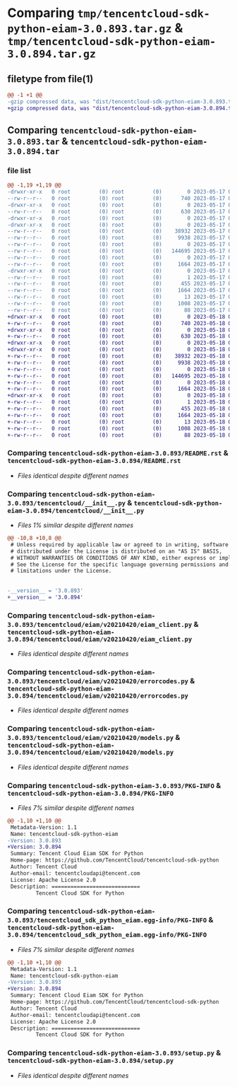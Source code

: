 # Comparing `tmp/tencentcloud-sdk-python-eiam-3.0.893.tar.gz` & `tmp/tencentcloud-sdk-python-eiam-3.0.894.tar.gz`

## filetype from file(1)

```diff
@@ -1 +1 @@
-gzip compressed data, was "dist/tencentcloud-sdk-python-eiam-3.0.893.tar", last modified: Wed May 17 03:30:46 2023, max compression
+gzip compressed data, was "dist/tencentcloud-sdk-python-eiam-3.0.894.tar", last modified: Thu May 18 00:25:24 2023, max compression
```

## Comparing `tencentcloud-sdk-python-eiam-3.0.893.tar` & `tencentcloud-sdk-python-eiam-3.0.894.tar`

### file list

```diff
@@ -1,19 +1,19 @@
-drwxr-xr-x   0 root         (0) root         (0)        0 2023-05-17 03:30:46.000000 tencentcloud-sdk-python-eiam-3.0.893/
--rw-r--r--   0 root         (0) root         (0)      740 2023-05-17 03:30:46.000000 tencentcloud-sdk-python-eiam-3.0.893/README.rst
-drwxr-xr-x   0 root         (0) root         (0)        0 2023-05-17 03:30:46.000000 tencentcloud-sdk-python-eiam-3.0.893/tencentcloud/
--rw-r--r--   0 root         (0) root         (0)      630 2023-05-17 03:30:46.000000 tencentcloud-sdk-python-eiam-3.0.893/tencentcloud/__init__.py
-drwxr-xr-x   0 root         (0) root         (0)        0 2023-05-17 03:30:46.000000 tencentcloud-sdk-python-eiam-3.0.893/tencentcloud/eiam/
-drwxr-xr-x   0 root         (0) root         (0)        0 2023-05-17 03:30:46.000000 tencentcloud-sdk-python-eiam-3.0.893/tencentcloud/eiam/v20210420/
--rw-r--r--   0 root         (0) root         (0)    38932 2023-05-17 03:30:46.000000 tencentcloud-sdk-python-eiam-3.0.893/tencentcloud/eiam/v20210420/eiam_client.py
--rw-r--r--   0 root         (0) root         (0)     9938 2023-05-17 03:30:46.000000 tencentcloud-sdk-python-eiam-3.0.893/tencentcloud/eiam/v20210420/errorcodes.py
--rw-r--r--   0 root         (0) root         (0)        0 2023-05-17 03:30:46.000000 tencentcloud-sdk-python-eiam-3.0.893/tencentcloud/eiam/v20210420/__init__.py
--rw-r--r--   0 root         (0) root         (0)   144695 2023-05-17 03:30:46.000000 tencentcloud-sdk-python-eiam-3.0.893/tencentcloud/eiam/v20210420/models.py
--rw-r--r--   0 root         (0) root         (0)        0 2023-05-17 03:30:46.000000 tencentcloud-sdk-python-eiam-3.0.893/tencentcloud/eiam/__init__.py
--rw-r--r--   0 root         (0) root         (0)     1664 2023-05-17 03:30:46.000000 tencentcloud-sdk-python-eiam-3.0.893/PKG-INFO
-drwxr-xr-x   0 root         (0) root         (0)        0 2023-05-17 03:30:46.000000 tencentcloud-sdk-python-eiam-3.0.893/tencentcloud_sdk_python_eiam.egg-info/
--rw-r--r--   0 root         (0) root         (0)        1 2023-05-17 03:30:46.000000 tencentcloud-sdk-python-eiam-3.0.893/tencentcloud_sdk_python_eiam.egg-info/dependency_links.txt
--rw-r--r--   0 root         (0) root         (0)      455 2023-05-17 03:30:46.000000 tencentcloud-sdk-python-eiam-3.0.893/tencentcloud_sdk_python_eiam.egg-info/SOURCES.txt
--rw-r--r--   0 root         (0) root         (0)     1664 2023-05-17 03:30:46.000000 tencentcloud-sdk-python-eiam-3.0.893/tencentcloud_sdk_python_eiam.egg-info/PKG-INFO
--rw-r--r--   0 root         (0) root         (0)       13 2023-05-17 03:30:46.000000 tencentcloud-sdk-python-eiam-3.0.893/tencentcloud_sdk_python_eiam.egg-info/top_level.txt
--rw-r--r--   0 root         (0) root         (0)     1008 2023-05-17 03:30:46.000000 tencentcloud-sdk-python-eiam-3.0.893/setup.py
--rw-r--r--   0 root         (0) root         (0)       88 2023-05-17 03:30:46.000000 tencentcloud-sdk-python-eiam-3.0.893/setup.cfg
+drwxr-xr-x   0 root         (0) root         (0)        0 2023-05-18 00:25:24.000000 tencentcloud-sdk-python-eiam-3.0.894/
+-rw-r--r--   0 root         (0) root         (0)      740 2023-05-18 00:25:24.000000 tencentcloud-sdk-python-eiam-3.0.894/README.rst
+drwxr-xr-x   0 root         (0) root         (0)        0 2023-05-18 00:25:24.000000 tencentcloud-sdk-python-eiam-3.0.894/tencentcloud/
+-rw-r--r--   0 root         (0) root         (0)      630 2023-05-18 00:25:24.000000 tencentcloud-sdk-python-eiam-3.0.894/tencentcloud/__init__.py
+drwxr-xr-x   0 root         (0) root         (0)        0 2023-05-18 00:25:24.000000 tencentcloud-sdk-python-eiam-3.0.894/tencentcloud/eiam/
+drwxr-xr-x   0 root         (0) root         (0)        0 2023-05-18 00:25:24.000000 tencentcloud-sdk-python-eiam-3.0.894/tencentcloud/eiam/v20210420/
+-rw-r--r--   0 root         (0) root         (0)    38932 2023-05-18 00:25:24.000000 tencentcloud-sdk-python-eiam-3.0.894/tencentcloud/eiam/v20210420/eiam_client.py
+-rw-r--r--   0 root         (0) root         (0)     9938 2023-05-18 00:25:24.000000 tencentcloud-sdk-python-eiam-3.0.894/tencentcloud/eiam/v20210420/errorcodes.py
+-rw-r--r--   0 root         (0) root         (0)        0 2023-05-18 00:25:24.000000 tencentcloud-sdk-python-eiam-3.0.894/tencentcloud/eiam/v20210420/__init__.py
+-rw-r--r--   0 root         (0) root         (0)   144695 2023-05-18 00:25:24.000000 tencentcloud-sdk-python-eiam-3.0.894/tencentcloud/eiam/v20210420/models.py
+-rw-r--r--   0 root         (0) root         (0)        0 2023-05-18 00:25:24.000000 tencentcloud-sdk-python-eiam-3.0.894/tencentcloud/eiam/__init__.py
+-rw-r--r--   0 root         (0) root         (0)     1664 2023-05-18 00:25:24.000000 tencentcloud-sdk-python-eiam-3.0.894/PKG-INFO
+drwxr-xr-x   0 root         (0) root         (0)        0 2023-05-18 00:25:24.000000 tencentcloud-sdk-python-eiam-3.0.894/tencentcloud_sdk_python_eiam.egg-info/
+-rw-r--r--   0 root         (0) root         (0)        1 2023-05-18 00:25:24.000000 tencentcloud-sdk-python-eiam-3.0.894/tencentcloud_sdk_python_eiam.egg-info/dependency_links.txt
+-rw-r--r--   0 root         (0) root         (0)      455 2023-05-18 00:25:24.000000 tencentcloud-sdk-python-eiam-3.0.894/tencentcloud_sdk_python_eiam.egg-info/SOURCES.txt
+-rw-r--r--   0 root         (0) root         (0)     1664 2023-05-18 00:25:24.000000 tencentcloud-sdk-python-eiam-3.0.894/tencentcloud_sdk_python_eiam.egg-info/PKG-INFO
+-rw-r--r--   0 root         (0) root         (0)       13 2023-05-18 00:25:24.000000 tencentcloud-sdk-python-eiam-3.0.894/tencentcloud_sdk_python_eiam.egg-info/top_level.txt
+-rw-r--r--   0 root         (0) root         (0)     1008 2023-05-18 00:25:24.000000 tencentcloud-sdk-python-eiam-3.0.894/setup.py
+-rw-r--r--   0 root         (0) root         (0)       88 2023-05-18 00:25:24.000000 tencentcloud-sdk-python-eiam-3.0.894/setup.cfg
```

### Comparing `tencentcloud-sdk-python-eiam-3.0.893/README.rst` & `tencentcloud-sdk-python-eiam-3.0.894/README.rst`

 * *Files identical despite different names*

### Comparing `tencentcloud-sdk-python-eiam-3.0.893/tencentcloud/__init__.py` & `tencentcloud-sdk-python-eiam-3.0.894/tencentcloud/__init__.py`

 * *Files 1% similar despite different names*

```diff
@@ -10,8 +10,8 @@
 # Unless required by applicable law or agreed to in writing, software
 # distributed under the License is distributed on an "AS IS" BASIS,
 # WITHOUT WARRANTIES OR CONDITIONS OF ANY KIND, either express or implied.
 # See the License for the specific language governing permissions and
 # limitations under the License.
 
 
-__version__ = '3.0.893'
+__version__ = '3.0.894'
```

### Comparing `tencentcloud-sdk-python-eiam-3.0.893/tencentcloud/eiam/v20210420/eiam_client.py` & `tencentcloud-sdk-python-eiam-3.0.894/tencentcloud/eiam/v20210420/eiam_client.py`

 * *Files identical despite different names*

### Comparing `tencentcloud-sdk-python-eiam-3.0.893/tencentcloud/eiam/v20210420/errorcodes.py` & `tencentcloud-sdk-python-eiam-3.0.894/tencentcloud/eiam/v20210420/errorcodes.py`

 * *Files identical despite different names*

### Comparing `tencentcloud-sdk-python-eiam-3.0.893/tencentcloud/eiam/v20210420/models.py` & `tencentcloud-sdk-python-eiam-3.0.894/tencentcloud/eiam/v20210420/models.py`

 * *Files identical despite different names*

### Comparing `tencentcloud-sdk-python-eiam-3.0.893/PKG-INFO` & `tencentcloud-sdk-python-eiam-3.0.894/PKG-INFO`

 * *Files 7% similar despite different names*

```diff
@@ -1,10 +1,10 @@
 Metadata-Version: 1.1
 Name: tencentcloud-sdk-python-eiam
-Version: 3.0.893
+Version: 3.0.894
 Summary: Tencent Cloud Eiam SDK for Python
 Home-page: https://github.com/TencentCloud/tencentcloud-sdk-python
 Author: Tencent Cloud
 Author-email: tencentcloudapi@tencent.com
 License: Apache License 2.0
 Description: ============================
         Tencent Cloud SDK for Python
```

### Comparing `tencentcloud-sdk-python-eiam-3.0.893/tencentcloud_sdk_python_eiam.egg-info/PKG-INFO` & `tencentcloud-sdk-python-eiam-3.0.894/tencentcloud_sdk_python_eiam.egg-info/PKG-INFO`

 * *Files 7% similar despite different names*

```diff
@@ -1,10 +1,10 @@
 Metadata-Version: 1.1
 Name: tencentcloud-sdk-python-eiam
-Version: 3.0.893
+Version: 3.0.894
 Summary: Tencent Cloud Eiam SDK for Python
 Home-page: https://github.com/TencentCloud/tencentcloud-sdk-python
 Author: Tencent Cloud
 Author-email: tencentcloudapi@tencent.com
 License: Apache License 2.0
 Description: ============================
         Tencent Cloud SDK for Python
```

### Comparing `tencentcloud-sdk-python-eiam-3.0.893/setup.py` & `tencentcloud-sdk-python-eiam-3.0.894/setup.py`

 * *Files identical despite different names*

